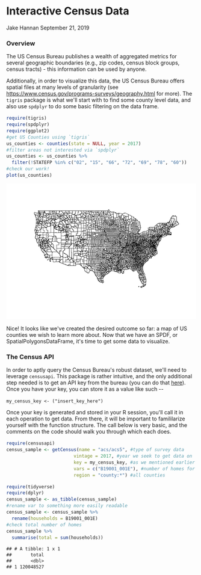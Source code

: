 Interactive Census Data
================
Jake Hannan
September 21, 2019

### Overview

The US Census Bureau publishes a wealth of aggregated metrics for several geographic boundaries (e.g., zip codes, census block groups, census tracts) - this information can be used by anyone.

Additionally, in order to visualize this data, the US Census Bureau offers spatial files at many levels of granularity (see <https://www.census.gov/programs-surveys/geography.html> for more). The `tigris` package is what we'll start with to find some county level data, and also use `spdplyr` to do some basic filtering on the data frame.

``` r
require(tigris)
require(spdplyr)
require(ggplot2)
#get US Counties using `tigris`
us_counties <- counties(state = NULL, year = 2017)
#filter areas not interested via `spdplyr`
us_counties <- us_counties %>%
  filter(!STATEFP %in% c("02", "15", "66", "72", "69", "78", "60"))
#check our work!
plot(us_counties)
```

![](hello_world_files/figure-markdown_github/unnamed-chunk-1-1.png)

Nice! It looks like we've created the desired outcome so far: a map of US counties we wish to learn more about. Now that we have an SPDF, or SpatialPolygonsDataFrame, it's time to get some data to visualize.

### The Census API

In order to aptly query the Census Bureau's robust dataset, we'll need to leverage `censusapi`. This package is rather intuitive, and the only additional step needed is to get an API key from the bureau (you can do that [here](https://api.census.gov/data/key_signup.html)). Once you have your key, you can store it as a value like such --

`my_census_key <- ("insert_key_here")`

Once your key is generated and stored in your R session, you'll call it in each operation to get data. From there, it will be important to famililarize yourself with the function structure. The call below is very basic, and the comments on the code should walk you through which each does.

``` r
require(censusapi)
census_sample <- getCensus(name = "acs/acs5", #type of survey data
                         vintage = 2017, #year we seek to get data on
                         key = my_census_key, #as we mentioned earlier
                         vars = c("B19001_001E"), #number of homes for this sample
                         region = "county:*") #all counties
```

``` r
require(tidyverse)
require(dplyr)
census_sample <- as_tibble(census_sample)
#rename var to something more easily readable
census_sample <- census_sample %>%
  rename(households = B19001_001E)
#check total number of homes
census_sample %>%
  summarise(total = sum(households))
```

    ## # A tibble: 1 x 1
    ##       total
    ##       <dbl>
    ## 1 120048527
